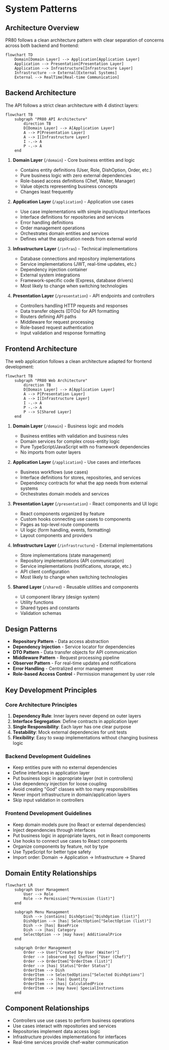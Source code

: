# System Patterns

## Architecture Overview
PR80 follows a clean architecture pattern with clear separation of concerns across both backend and frontend:

```mermaid
flowchart TD
    Domain[Domain Layer] --> Application[Application Layer]
    Application --> Presentation[Presentation Layer]
    Application --> Infrastructure[Infrastructure Layer]
    Infrastructure --> External[External Systems]
    External --> RealTime[Real-time Communication]
```

## Backend Architecture
The API follows a strict clean architecture with 4 distinct layers:

```mermaid
flowchart TB
    subgraph "PR80 API Architecture"
        direction TB
        D[Domain Layer] --> A[Application Layer]
        A --> P[Presentation Layer]
        A --> I[Infrastructure Layer]
        I -.-> A
        P -.-> A
    end
```

1. **Domain Layer** (`/domain`) - Core business entities and logic
   - Contains entity definitions (User, Role, DishOption, Order, etc.)
   - Pure business logic with zero external dependencies
   - Role-based access definitions (Chef, Waiter, Manager)
   - Value objects representing business concepts
   - Changes least frequently

2. **Application Layer** (`/application`) - Application use cases
   - Use case implementations with simple input/output interfaces
   - Interface definitions for repositories and services
   - Error handling definitions
   - Order management operations
   - Orchestrates domain entities and services
   - Defines what the application needs from external world

3. **Infrastructure Layer** (`/infras`) - Technical implementations
   - Database connections and repository implementations
   - Service implementations (JWT, real-time updates, etc.)
   - Dependency injection container
   - External system integrations
   - Framework-specific code (Express, database drivers)
   - Most likely to change when switching technologies

4. **Presentation Layer** (`/presentation`) - API endpoints and controllers
   - Controllers handling HTTP requests and responses
   - Data transfer objects (DTOs) for API formatting
   - Routers defining API paths
   - Middleware for request processing
   - Role-based request authentication
   - Input validation and response formatting

## Frontend Architecture
The web application follows a clean architecture adapted for frontend development:

```mermaid
flowchart TB
    subgraph "PR80 Web Architecture"
        direction TB
        D[Domain Layer] --> A[Application Layer]
        A --> P[Presentation Layer]
        A --> I[Infrastructure Layer]
        I -.-> A
        P -.-> A
        P --> S[Shared Layer]
    end
```

1. **Domain Layer** (`/domain`) - Business logic and models
   - Business entities with validation and business rules
   - Domain services for complex cross-entity logic
   - Pure TypeScript/JavaScript with no framework dependencies
   - No imports from outer layers

2. **Application Layer** (`/application`) - Use cases and interfaces
   - Business workflows (use cases)
   - Interface definitions for stores, repositories, and services
   - Dependency contracts for what the app needs from external systems
   - Orchestrates domain models and services

3. **Presentation Layer** (`/presentation`) - React components and UI logic
   - React components organized by feature
   - Custom hooks connecting use cases to components
   - Pages as top-level route components
   - UI logic (form handling, events, formatting)
   - Layout components and providers

4. **Infrastructure Layer** (`/infrastructure`) - External implementations
   - Store implementations (state management)
   - Repository implementations (API communication)
   - Service implementations (notifications, storage, etc.)
   - API client configuration
   - Most likely to change when switching technologies

5. **Shared Layer** (`/shared`) - Reusable utilities and components
   - UI component library (design system)
   - Utility functions
   - Shared types and constants
   - Validation schemas

## Design Patterns
- **Repository Pattern** - Data access abstraction
- **Dependency Injection** - Service locator for dependencies
- **DTO Pattern** - Data transfer objects for API communication
- **Middleware Pattern** - Request processing pipeline
- **Observer Pattern** - For real-time updates and notifications
- **Error Handling** - Centralized error management
- **Role-based Access Control** - Permission management by user role

## Key Development Principles

### Core Architecture Principles
1. **Dependency Rule**: Inner layers never depend on outer layers
2. **Interface Segregation**: Define contracts in application layer
3. **Single Responsibility**: Each layer has one clear purpose
4. **Testability**: Mock external dependencies for unit tests
5. **Flexibility**: Easy to swap implementations without changing business logic

### Backend Development Guidelines
- Keep entities pure with no external dependencies
- Define interfaces in application layer
- Put business logic in appropriate layer (not in controllers)
- Use dependency injection for loose coupling
- Avoid creating "God" classes with too many responsibilities
- Never import infrastructure in domain/application layers
- Skip input validation in controllers

### Frontend Development Guidelines
- Keep domain models pure (no React or external dependencies)
- Inject dependencies through interfaces
- Put business logic in appropriate layers, not in React components
- Use hooks to connect use cases to React components
- Organize components by feature, not by type
- Use TypeScript for better type safety
- Import order: Domain → Application → Infrastructure → Shared

## Domain Entity Relationships
```mermaid
flowchart LR
    subgraph User Management
        User --> Role
        Role --> Permission["Permission (list)"]
    end
    
    subgraph Menu Management
        Dish --> |contains| DishOption["DishOption (list)"]
        DishOption --> |has| SelectOption["SelectOption (list)"]
        Dish --> |has| BasePrice
        Dish --> |has| Category
        SelectOption --> |may have| AdditionalPrice
    end
    
    subgraph Order Management
        Order --> User["Created by User (Waiter)"]
        Order --> |observed by| ChefUser["User (Chef)"]
        Order --> OrderItem["OrderItem (list)"]
        Order --> |has| Status["Order Status"]
        OrderItem --> Dish
        OrderItem --> SelectedOptions["Selected DishOptions"]
        OrderItem --> |has| Quantity
        OrderItem --> |has| CalculatedPrice
        OrderItem --> |may have| SpecialInstructions
    end
```

## Component Relationships
- Controllers use use cases to perform business operations
- Use cases interact with repositories and services
- Repositories implement data access logic
- Infrastructure provides implementations for interfaces
- Real-time services provide chef-waiter communication